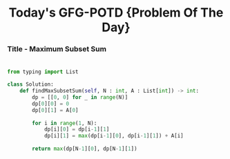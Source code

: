 <h1 align="center">Today's GFG-POTD {Problem Of The Day}</h1>

### Title - Maximum Subset Sum<br><br>

```python
from typing import List

class Solution:
    def findMaxSubsetSum(self, N : int, A : List[int]) -> int:
        dp = [[0, 0] for _ in range(N)]
        dp[0][0] = 0
        dp[0][1] = A[0]
        
        for i in range(1, N):
            dp[i][0] = dp[i-1][1]
            dp[i][1] = max(dp[i-1][0], dp[i-1][1]) + A[i]
        
        return max(dp[N-1][0], dp[N-1][1])
```
